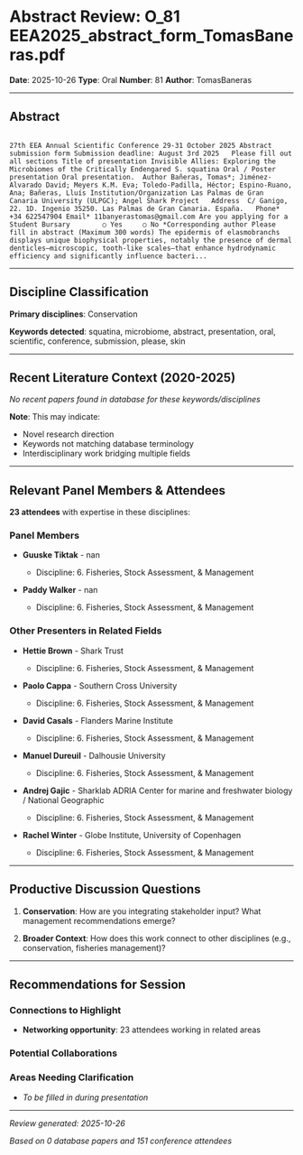 # Abstract Review: O_81 EEA2025_abstract_form_TomasBaneras.pdf

**Date**: 2025-10-26
**Type**: Oral
**Number**: 81
**Author**: TomasBaneras

---

## Abstract

```
 
27th EEA Annual Scientific Conference 29-31 October 2025 Abstract submission form Submission deadline: August 3rd 2025   Please fill out all sections Title of presentation Invisible Allies: Exploring the Microbiomes of the Critically Endengared S. squatina Oral / Poster presentation Oral presentation.  Author Bañeras, Tomas*; Jiménez-Alvarado David; Meyers K.M. Eva; Toledo-Padilla, Héctor; Espino-Ruano, Ana; Bañeras, Lluís Institution/Organization Las Palmas de Gran Canaria University (ULPGC); Angel Shark Project   Address  C/ Ganigo, 22. 1D. Ingenio 35250. Las Palmas de Gran Canaria. España.   Phone* +34 622547904 Email* 11banyerastomas@gmail.com Are you applying for a Student Bursary        ○ Yes     ○ No *Corresponding author Please fill in abstract (Maximum 300 words) The epidermis of elasmobranchs displays unique biophysical properties, notably the presence of dermal denticles—microscopic, tooth-like scales—that enhance hydrodynamic efficiency and significantly influence bacteri...
```

---

## Discipline Classification

**Primary disciplines**: Conservation

**Keywords detected**: squatina, microbiome, abstract, presentation, oral, scientific, conference, submission, please, skin


---

## Recent Literature Context (2020-2025)


*No recent papers found in database for these keywords/disciplines*

**Note**: This may indicate:
- Novel research direction
- Keywords not matching database terminology
- Interdisciplinary work bridging multiple fields

---

## Relevant Panel Members & Attendees


**23 attendees** with expertise in these disciplines:


### Panel Members

- **Guuske Tiktak** - nan
  - Discipline: 6. Fisheries, Stock Assessment, & Management

- **Paddy Walker** - nan
  - Discipline: 6. Fisheries, Stock Assessment, & Management


### Other Presenters in Related Fields

- **Hettie Brown** - Shark Trust
  - Discipline: 6. Fisheries, Stock Assessment, & Management

- **Paolo Cappa** - Southern Cross University
  - Discipline: 6. Fisheries, Stock Assessment, & Management

- **David Casals** - Flanders Marine Institute
  - Discipline: 6. Fisheries, Stock Assessment, & Management

- **Manuel Dureuil** - Dalhousie University
  - Discipline: 6. Fisheries, Stock Assessment, & Management

- **Andrej Gajic** - Sharklab ADRIA Center for marine and freshwater biology / National Geographic
  - Discipline: 6. Fisheries, Stock Assessment, & Management

- **Rachel Winter** - Globe Institute, University of Copenhagen
  - Discipline: 6. Fisheries, Stock Assessment, & Management

---

## Productive Discussion Questions


1. **Conservation**: How are you integrating stakeholder input? What management recommendations emerge?


2. **Broader Context**: How does this work connect to other disciplines (e.g., conservation, fisheries management)?


---

## Recommendations for Session

### Connections to Highlight

- **Networking opportunity**: 23 attendees working in related areas

### Potential Collaborations


### Areas Needing Clarification

- _To be filled in during presentation_

---


*Review generated: 2025-10-26*

*Based on 0 database papers and 151 conference attendees*